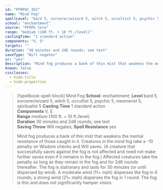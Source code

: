 ```yaml
---
id: "PFRPGC_352"
name: "Mind Fog"
spellLevel: "bard 5, sorcerer/wizard 5, witch 5, occultist 5, psychic 5, mesmerist 5, spiritualist 5"
school: "enchantment"
source: "PFRPG Core"
range: "medium (100 ft. + 10 ft./level)"
castingTime: "1 standard action"
components: "V, S"
targets: ""
duration: "30 minutes and 2d6 rounds; see text"
saveType: "Will negates"
sr: "yes"
description: "Mind fog produces a bank of thin mist that weakens the mental resistance of those caught in it. Creatures in the mind fog take a -10 penalty on Wisdom checks and Will saves. (A creature that successfully saves against the fog is not affected and need not make further saves even if it remains in the fog.) Affected creatures take the penalty as long as they remain in the fog and for 2d6 rounds thereafter. The fog is stationary and lasts for 30 minutes (or until dispersed by wind).  A moderate wind (11+ mph) disperses the fog in 4 rounds; a strong wind (21+ mph) disperses the fog in 1 round.  The fog is thin and does not significantly hamper vision."
known: false
cssclasses:
  - hide-title
  - hide-properties
---
```


> [!spellbook-spell-block] Mind Fog
> **School:** enchantment; **Level** bard 5, sorcerer/wizard 5, witch 5, occultist 5, psychic 5, mesmerist 5, spiritualist 5
> **Casting Time** 1 standard action  
> **Components** V, S  
> **Range** medium (100 ft. + 10 ft./level)  
> **Duration** 30 minutes and 2d6 rounds; see text  
> **Saving Throw** Will negates; **Spell Resistance** yes
> 
> Mind fog produces a bank of thin mist that weakens the mental resistance of those caught in it. Creatures in the mind fog take a -10 penalty on Wisdom checks and Will saves. (A creature that successfully saves against the fog is not affected and need not make further saves even if it remains in the fog.) Affected creatures take the penalty as long as they remain in the fog and for 2d6 rounds thereafter. The fog is stationary and lasts for 30 minutes (or until dispersed by wind).  A moderate wind (11+ mph) disperses the fog in 4 rounds; a strong wind (21+ mph) disperses the fog in 1 round.  The fog is thin and does not significantly hamper vision.